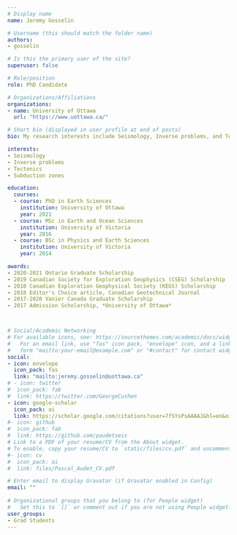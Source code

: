 ```yaml
---
# Display name
name: Jeremy Gosselin

# Username (this should match the folder name)
authors:
- gosselin

# Is this the primary user of the site?
superuser: false

# Role/position
role: PhD Candidate

# Organizations/Affiliations
organizations:
- name: University of Ottawa
  url: "https://www.uottawa.ca/"

# Short bio (displayed in user profile at end of posts)
bio: My research interests include Seismology, Inverse problems, and Tectonics.

interests:
- Seismology
- Inverse problems
- Tectonics
- Subduction zones

education:
  courses:
  - course: PhD in Earth Sciences
    institution: University of Ottawa
    year: 2021
  - course: MSc in Earth and Ocean Sciences
    institution: University of Victoria
    year: 2016
  - course: BSc in Physics and Earth Sciences
    institution: University of Victoria
    year: 2014

awards:
- 2020-2021 Ontario Graduate Scholarship
- 2019 Canadian Society for Exploration Geophysics (CSEG) Scholarship
- 2018 Canadian Exploration Geophysical Society (KEGS) Scholarship
- 2018 Editor's Choice article, Canadian Geotechnical Journal
- 2017-2020 Vanier Canada Graduate Scholarship
- 2017 Admission Scholarship, *University of Ottawa*



# Social/Academic Networking
# For available icons, see: https://sourcethemes.com/academic/docs/widgets/#icons
#   For an email link, use "fas" icon pack, "envelope" icon, and a link in the
#   form "mailto:your-email@example.com" or "#contact" for contact widget.
social:
- icon: envelope
  icon_pack: fas
  link: "mailto:jeremy.gosselin@uottawa.ca"
# - icon: twitter
#  icon_pack: fab
#  link: https://twitter.com/GeorgeCushen
- icon: google-scholar
  icon_pack: ai
  link: https://scholar.google.com/citations?user=7fSYsPsAAAAJ&hl=en&oi=sra
#- icon: github
#  icon_pack: fab
#  link: https://github.com/paudetseis
# Link to a PDF of your resume/CV from the About widget.
# To enable, copy your resume/CV to `static/files/cv.pdf` and uncomment the lines below.  
#- icon: cv
#  icon_pack: ai
#  link: files/Pascal_Audet_CV.pdf

# Enter email to display Gravatar (if Gravatar enabled in Config)
email: ""
  
# Organizational groups that you belong to (for People widget)
#   Set this to `[]` or comment out if you are not using People widget.  
user_groups:
- Grad Students
---
```



